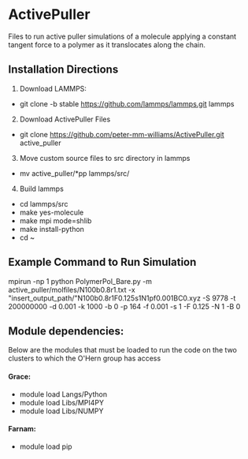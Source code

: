 # ActivePuller
Files to run active puller simulations of a molecule applying a constant tangent force to a polymer as it translocates along the chain.

## Installation Directions

1. Download LAMMPS:
 * git clone -b stable https://github.com/lammps/lammps.git lammps
2. Download ActivePuller Files
 * git clone https://github.com/peter-mm-williams/ActivePuller.git active_puller
3. Move custom source files to src directory in lammps
 * mv active_puller/*pp lammps/src/
4. Build lammps
 * cd lammps/src
 * make yes-molecule
 * make mpi mode=shlib
 * make install-python
 * cd ~

## Example Command to Run Simulation
mpirun -np 1 python PolymerPol_Bare.py -m active_puller/molfiles/N100b0.8r1.txt -x "insert_output_path/"N100b0.8r1F0.125s1N1pf0.001BC0.xyz -S 9778 -t 200000000 -d 0.001 -k 1000 -b 0 -p 164 -f 0.001 -s 1  -F 0.125 -N 1 -B 0

## Module dependencies:
Below are the modules that must be loaded to run the code on the two clusters to which the O'Hern group has access
#### Grace:
* module load Langs/Python
* module load Libs/MPI4PY
* module load Libs/NUMPY

#### Farnam:
* module load pip
